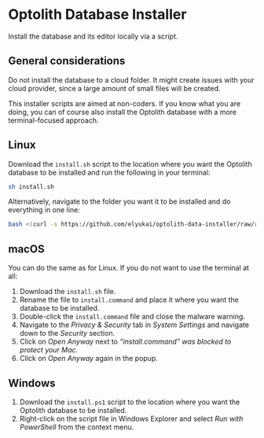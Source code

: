 # Optolith Database Installer

Install the database and its editor locally via a script.

## General considerations

Do not install the database to a cloud folder. It might create issues with your cloud provider, since a large amount of small files will be created.

This installer scripts are aimed at non-coders. If you know what you are doing, you can of course also install the Optolith database with a more terminal-focused approach.

## Linux

Download the `install.sh` script to the location where you want the Optolith database to be installed and run the following in your terminal:

```sh
sh install.sh
```

Alternatively, navigate to the folder you want it to be installed and do everything in one line:

```sh
bash <(curl -s https://github.com/elyukai/optolith-data-installer/raw/refs/heads/main/install.sh)
```

## macOS

You can do the same as for Linux. If you do not want to use the terminal at all:

1. Download the `install.sh` file.
2. Rename the file to `install.command` and place it where you want the database to be installed.
3. Double-click the `install.command` file and close the malware warning.
4. Navigate to the *Privacy & Security* tab in *System Settings* and navigate down to the *Security* section.
5. Click on *Open Anyway* next to *“install.command” was blocked to protect your Mac.*
6. Click on *Open Anyway* again in the popup.

## Windows

1. Download the `install.ps1` script to the location where you want the Optolith database to be installed.
2. Right-click on the script file in Windows Explorer and select *Run with PowerShell* from the context menu.
